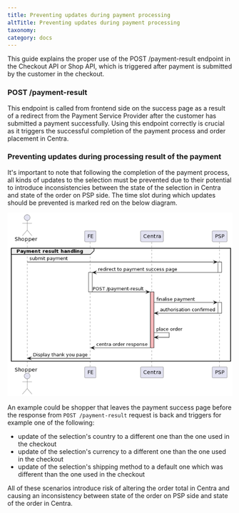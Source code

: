 ```yaml
---
title: Preventing updates during payment processing
altTitle: Preventing updates during payment processing
taxonomy:
category: docs
---
```


This guide explains the proper use of the POST /payment-result endpoint in the Checkout API or Shop API, which is triggered after payment is submitted by the customer in the checkout.

### POST /payment-result

This endpoint is called from frontend side on the success page as a result of a redirect from the Payment Service Provider after the customer has submitted a payment successfully.
Using this endpoint correctly is crucial as it triggers the successful completion of the payment process and order placement in Centra. 

### Preventing updates during processing result of the payment
It's important to note that following the completion of the payment process, all kinds of updates to the selection must be prevented due to their potential to introduce inconsistencies between the state of the selection in Centra and state of the order on PSP side.
The time slot during which updates should be prevented is marked red on the below diagram.

![img.png](img.png)

An example could be shopper that leaves the payment success page before the response from `POST /payment-result` request is back and triggers for example one of the following:

- update of the selection's country to a different one than the one used in the checkout
- update of the selection's currency to a different one than the one used in the checkout
- update of the selection's shipping method to a default one which was different than the one used in the checkout

All of these scenarios introduce risk of altering the order total in Centra and causing an inconsistency between state of the order on PSP side and state of the order in Centra.

